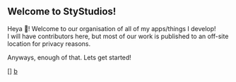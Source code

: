 ## Welcome to StyStudios!

Heya 👋! Welcome to our organisation of all of my apps/things I develop!
<br>I will have contributors here, but most of our work is published to an off-site location for privacy reasons.

Anyways, enough of that. Lets get started!

[] [b](a.com)